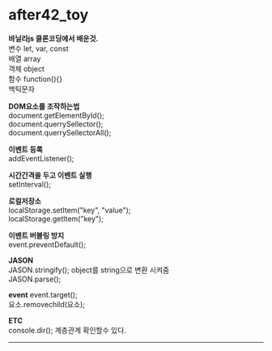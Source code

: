 # after42_toy

**바닐라js 클론코딩에서 배운것.**   
변수 let, var, const   
배열 array   
객체 object   
함수 function(){}   
백틱문자 ` `   

**DOM요소를 조작하는법**   
document.getElementById();   
document.querrySellector();   
document.querrySellectorAll();   

**이벤트 등록**   
addEventListener();   

**시간간격을 두고 이벤트 실행**   
setInterval();   

**로컬저장소**   
localStorage.setItem("key", "value");   
localStorage.getItem("key");   

**이벤트 버블링 방지**   
event.preventDefault();   

**JASON**   
JASON.stringify(); object를 string으로 변환 시켜줌   
JASON.parse();   

**event**
event.target();   
요소.removechild(요소);   

**ETC**   
console.dir(); 계층관계 확인할수 있다.   
<hr/>